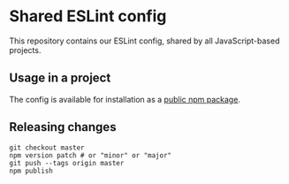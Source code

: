 # Shared ESLint config

This repository contains our ESLint config, shared by all JavaScript-based projects.

## Usage in a project

The config is available for installation as a [public npm package](https://www.npmjs.com/package/eslint-plugin-swarmia-dev).

## Releasing changes

```
git checkout master
npm version patch # or "minor" or "major"
git push --tags origin master
npm publish
```
